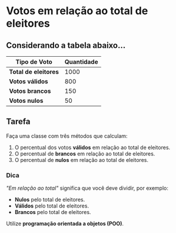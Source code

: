 # Votos em relação ao total de eleitores

## Considerando a tabela abaixo...

| Tipo de Voto       | Quantidade |
|--------------------|------------|
| **Total de eleitores** | 1000      |
| **Votos válidos**   | 800       |
| **Votos brancos**   | 150       |
| **Votos nulos**     | 50        |

## Tarefa  

Faça uma classe com três métodos que calculam:  

1. O percentual dos votos **válidos** em relação ao total de eleitores.  
2. O percentual de **brancos** em relação ao total de eleitores.  
3. O percentual de **nulos** em relação ao total de eleitores.  

### Dica  
*"Em relação ao total"* significa que você deve dividir, por exemplo:  
- **Nulos** pelo total de eleitores.  
- **Válidos** pelo total de eleitores.  
- **Brancos** pelo total de eleitores.  

Utilize **programação orientada a objetos (POO)**.

